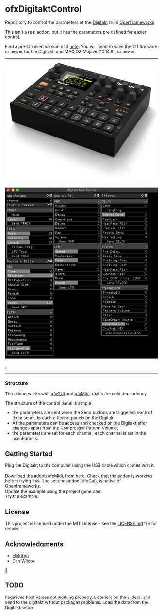 # ofxDigitaktControl

Repository to control the parameters of the [Digitakt](https://www.elektron.se/products/digitakt/) from [Openframeworks](https://openframeworks.cc/)


This isn't a real addon, but it has the parameters pre defined for easier control.

Find a pre-Comlied version of it [here](./example/bin/example.app).
You will need to have the 1.11 firmware or newer for the Digitakt, and MAC OS Mojave (10.14.6), or newer.


- - - -

![.](assets/digitakt.png)

![.](assets/controls.png)

[.](assets/digitaktControl.gif)


- - - -

### Structure
The addon works with [ofxGUI](https://github.com/openframeworks/openFrameworks/tree/master/addons/ofxGui) and [ofxMidi](https://github.com/danomatika/ofxMidi), that's the only dependency.

The structure of the control panel is simple :
* the parameters are sent when the Send buttons are triggered:
each of them sends to each different panels on the Digitakt.
* All the parameters can be access and checked on the Digitakt after changes apart from the Compressor Pattern Volume,
* the parameters are set for each channel, each channel is set in the mainParams.


## Getting Started
Plug the Digitakt to the computer using the USB cable which comes with it.
</br></br>
Download the addon ofxMidi, from [here](https://github.com/danomatika/ofxMidi).
Check that the addon is working before trying this.
The second addon (ofxGui), is native of Openframeworks.
</br>
Update the example using the project generator.
</br>
Try the example.

## License

This project is licensed under the MIT License - see the [LICENSE.md](./LICENSE) file for details.


## Acknowledgments

* [Elektron](https://www.elektron.se)
* [Dan Wilcox](https://github.com/danomatika/ofxMidi)

:floppy_disk:

## TODO
negatives float values not working properly.
Listeners on the sliders, and send to the digitakt without packages problems.
Load the data from the Digitakt setup.
